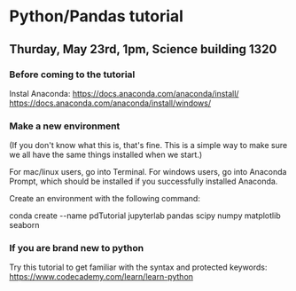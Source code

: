 # Python/Pandas tutorial
## Thurday, May 23rd, 1pm, Science building 1320


### Before coming to the tutorial

Instal Anaconda: 
https://docs.anaconda.com/anaconda/install/
https://docs.anaconda.com/anaconda/install/windows/

### Make a new environment
(If you don't know what this is, that's fine. This is a simple way to make sure we all have the same things installed when we start.)

For mac/linux users, go into Terminal. For windows users, go into Anaconda Prompt, which should be installed if you successfully installed Anaconda.

Create an environment with the following command:

conda create --name pdTutorial jupyterlab pandas scipy numpy matplotlib seaborn 

### If you are brand new to python

Try this tutorial to get familiar with the syntax and protected keywords:
https://www.codecademy.com/learn/learn-python
